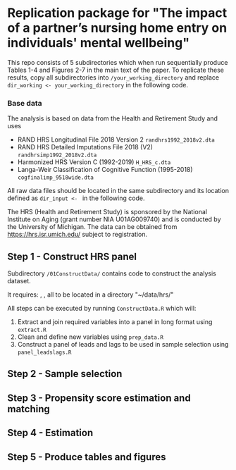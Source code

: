 # Replication package for "The impact of a partner’s nursing home entry on individuals' mental wellbeing"

This repo consists of 5 subdirectories which when run sequentially produce Tables 1-4 and Figures 2-7 in the main text of the paper.
To replicate these results, copy all subdirectories into `/your_working_directory` and replace `dir_working <- your_working_directory` in the following code.

### Base data
The analysis is based on data from the Health and Retirement Study and uses 
+ RAND HRS Longitudinal File 2018 Version 2 `randhrs1992_2018v2.dta`
+ RAND HRS Detailed Imputations File 2018 (V2) `randhrsimp1992_2018v2.dta`
+ Harmonized HRS Version C (1992-2019) `H_HRS_c.dta`
+ Langa-Weir Classification of Cognitive Function (1995-2018) `cogfinalimp_9518wide.dta`

All raw data files should be located in the same subdirectory and its location defined as `dir_input <- ` in the following code.

The HRS (Health and Retirement Study) is sponsored by the National Institute on Aging (grant number NIA U01AG009740) and is conducted by the University of Michigan. 
The data can be obtained from https://hrs.isr.umich.edu/ subject to registration. 

## Step 1 - Construct HRS panel
Subdirectory `/01ConstructData/` contains code to construct the analysis dataset. 

It requires: , , all to be located in a directory "~/data/hrs/"

All steps can be executed by running `ConstructData.R` which will:
1. Extract and join required variables into a panel in long format using `extract.R`
2. Clean and define new variables using `prep_data.R`
3. Construct a panel of leads and lags to be used in sample selection using `panel_leadslags.R`

## Step 2 - Sample selection

## Step 3 - Propensity score estimation and matching

## Step 4 - Estimation

## Step 5 - Produce tables and figures
